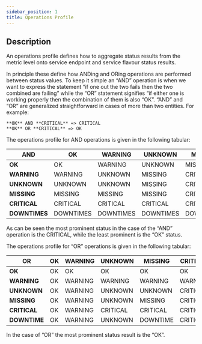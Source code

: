 ```yaml
---
sidebar_position: 1
title: Operations Profile  
---
```


## Description 

An operations profile defines how to aggregate status results from the metric level onto service endpoint and service flavour status results. 

In principle these define how ANDing and ORing operations are performed between status values. To keep it simple an “AND” operation is when we want to express the statement “if one out the two fails then the two combined are failing” while the “OR” statement signifies “if either one is working properly then the combination of them is also “OK”. “AND” and “OR” are generalized straightforward in cases of more than two entities. For example: 

```
**OK** AND **CRITICAL** => CRITICAL 
**OK** OR **CRITICAL** => OK  
```

The operations profile for AND operations is given in the following tabular:


| **AND** | **OK** | **WARNING** | **UNKNOWN** | **MISSING** | **CRITICAL** | **DOWNTIMES** | 
| --- | --- |   --- | --- |  --- | --- | -- |
| **OK** | OK | WARNING | UNKNOWN | MISSING | CRITICAL | DOWNTIMES |
| **WARNING** | WARNING | UNKNOWN | MISSING | CRITICAL | DOWNTIMES |
| **UNKNOWN** | UNKNOWN | UNKNOWN | MISSING | CRITICAL | DOWNTIMES |
| **MISSING** | MISSING | MISSING | MISSING | CRITICAL | DOWNTIMES |
| **CRITICAL** | CRITICAL | CRITICAL | CRITICAL | CRITICAL | DOWNTIMES |
| **DOWNTIMES** | DOWNTIMES | DOWNTIMES | DOWNTIMES | DOWNTIMES | DOWNTIMES |

As can be seen the most prominent status in the case of the “AND” operation is the CRITICAL, while the least prominent is the “OK” status. 

The operations profile for “OR” operations is given in the following tabular:

| **OR** | **OK** | **WARNING** | **UNKNOWN** | **MISSING** | **CRITICAL** | **DOWNTIME** | 
| --- | --- |   --- | --- |  --- | --- | -- |
| **OK** | OK | OK | OK | OK | OK | OK |
| **WARNING** | OK | WARNING | WARNING | WARNING | WARNING | WARNING |
| **UNKNOWN** | OK | WARNING | UNKNOWN | UNKNOWN | CRITICAL | UNKNOWN |
| **MISSING** | OK | WARNING | UNKNOWN | MISSING | CRITICAL | DOWNTIME |
| **CRITICAL** | OK | WARNING | CRITICAL | CRITICAL | CRITICAL |CRITICAL |
| **DOWNTIME** | OK | WARNING | UNKNOWN | DOWNTIME | CRITICAL | DOWNTIME |

In the case of “OR” the most prominent status result is the “OK”. 

